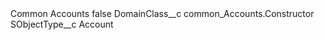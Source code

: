 <?xml version="1.0" encoding="UTF-8"?>
<CustomMetadata xmlns="http://soap.sforce.com/2006/04/metadata" xmlns:xsi="http://www.w3.org/2001/XMLSchema-instance" xmlns:xsd="http://www.w3.org/2001/XMLSchema">
    <label>Common Accounts</label>
    <protected>false</protected>
    <values>
        <field>DomainClass__c</field>
        <value xsi:type="xsd:string">common_Accounts.Constructor</value>
    </values>
    <values>
        <field>SObjectType__c</field>
        <value xsi:type="xsd:string">Account</value>
    </values>
</CustomMetadata>
